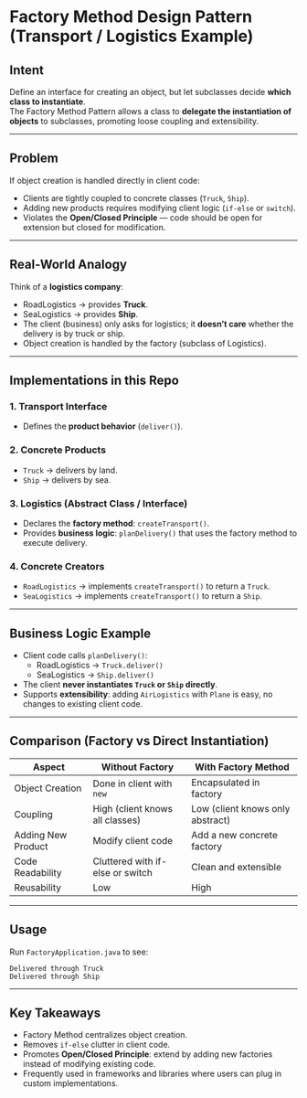 # Factory Method Design Pattern (Transport / Logistics Example)

## Intent
Define an interface for creating an object, but let subclasses decide **which class to instantiate**.  
The Factory Method Pattern allows a class to **delegate the instantiation of objects** to subclasses, promoting loose coupling and extensibility.

---

## Problem
If object creation is handled directly in client code:

- Clients are tightly coupled to concrete classes (`Truck`, `Ship`).
- Adding new products requires modifying client logic (`if-else` or `switch`).
- Violates the **Open/Closed Principle** — code should be open for extension but closed for modification.

---

## Real-World Analogy
Think of a **logistics company**:

- RoadLogistics → provides **Truck**.
- SeaLogistics → provides **Ship**.
- The client (business) only asks for logistics; it **doesn’t care** whether the delivery is by truck or ship.
- Object creation is handled by the factory (subclass of Logistics).

---

## Implementations in this Repo

### 1. Transport Interface
- Defines the **product behavior** (`deliver()`).

### 2. Concrete Products
- `Truck` → delivers by land.
- `Ship` → delivers by sea.

### 3. Logistics (Abstract Class / Interface)
- Declares the **factory method**: `createTransport()`.
- Provides **business logic**: `planDelivery()` that uses the factory method to execute delivery.

### 4. Concrete Creators
- `RoadLogistics` → implements `createTransport()` to return a `Truck`.
- `SeaLogistics` → implements `createTransport()` to return a `Ship`.

---

## Business Logic Example
- Client code calls `planDelivery()`:
  - RoadLogistics → `Truck.deliver()`
  - SeaLogistics → `Ship.deliver()`
- The client **never instantiates `Truck` or `Ship` directly**.
- Supports **extensibility**: adding `AirLogistics` with `Plane` is easy, no changes to existing client code.

---

## Comparison (Factory vs Direct Instantiation)

| Aspect                  | Without Factory                     | With Factory Method               |
|-------------------------|------------------------------------|----------------------------------|
| Object Creation         | Done in client with `new`          | Encapsulated in factory          |
| Coupling                | High (client knows all classes)    | Low (client knows only abstract) |
| Adding New Product      | Modify client code                 | Add a new concrete factory       |
| Code Readability        | Cluttered with if-else or switch  | Clean and extensible             |
| Reusability             | Low                                | High                             |

---

## Usage
Run `FactoryApplication.java` to see:

```text
Delivered through Truck
Delivered through Ship
```

---
## Key Takeaways
- Factory Method centralizes object creation.
- Removes `if-else` clutter in client code.
- Promotes **Open/Closed Principle**: extend by adding new factories instead of modifying existing code.
- Frequently used in frameworks and libraries where users can plug in custom implementations.
